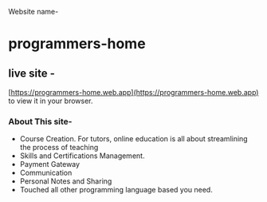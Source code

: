  Website name-
 # programmers-home


## live site - 
 [https://programmers-home.web.app](https://programmers-home.web.app) to view it in your browser.


### About This site-
<ul>
<li>Course Creation. For tutors, online education is all about streamlining the process of teaching</li>
<li>Skills and Certifications Management.</li>
<li>Payment Gateway</li>
<li>Communication</li>
<li>Personal Notes and Sharing</li>
<li>Touched all other programming language based you need.</li>
</ul>